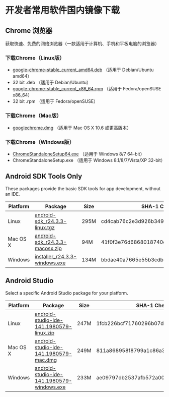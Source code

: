 # 开发者常用软件国内镜像下载

## Chrome 浏览器

获取快速、免费的网络浏览器（一款适用于计算机、手机和平板电脑的浏览器）

### 下载Chrome（Linux版） 

 * [google-chrome-stable\_current\_amd64.deb](http://7xjxoo.dl1.z0.glb.clouddn.com/linux/direct/google-chrome-stable\_current\_amd64.deb) （适用于 Debian/Ubuntu amd64）
 * 32 bit .deb （适用于 Debian/Ubuntu）
 * [google-chrome-stable\_current\_x86\_64.rpm](http://7xjxoo.dl1.z0.glb.clouddn.com/linux/direct/google-chrome-stable\_current\_x86\_64.rpm) （适用于 Fedora/openSUSE x86\_64）
 * 32 bit .rpm （适用于 Fedora/openSUSE）

### 下载Chrome（Mac版） 

 * [googlechrome.dmg](http://7xjxoo.dl1.z0.glb.clouddn.com/chrome/mac/stable/GGRO/googlechrome.dmg) （适用于 Mac OS X 10.6 或更高版本）

### 下载Chrome（Windows版）

 * [ChromeStandaloneSetup64.exe](http://7xjxoo.dl1.z0.glb.clouddn.com/windows/direct/ChromeStandaloneSetup64.exe) （适用于 Windows 8/7 64-bit）
 * ChromeStandaloneSetup.exe （适用于 Windows 8.1/8/7/Vista/XP 32-bit）

## Android SDK Tools Only

These packages provide the basic SDK tools for app development, without an IDE.

Platform | Package | Size | SHA-1 Checksum
---------|---------|------|---------------
Linux    | [android-sdk\_r24.3.3-linux.tgz](http://7xjxoo.dl1.z0.glb.clouddn.com/android/android-sdk_r24.3.3-linux.tgz) | 295M | cd4cab76c2e3d926b3495c26ec56c831ba77d0d0
Mac OS X | [android-sdk\_r24.3.3-macosx.zip](http://7xjxoo.dl1.z0.glb.clouddn.com/android/android-sdk_r24.3.3-macosx.zip) | 94M | 41f0f3e76d6868018740e654aefb04fd765c357d
Windows  | [installer\_r24.3.3-windows.exe](http://7xjxoo.dl1.z0.glb.clouddn.com/android/installer_r24.3.3-windows.exe) | 134M | bbdae40a7665e55b3cdb1fbae865986e6cd3df14

## Android Studio

Select a specific Android Studio package for your platform.

Platform | Package | Size | SHA-1 Checksum
---------|---------|------|---------------
Linux    | [android-studio-ide-141.1980579-linux.zip](http://7xjxoo.dl1.z0.glb.clouddn.com/dl/android/studio/ide-zips/1.2.2.0/android-studio-ide-141.1980579-linux.zip) | 247M | 1fcb226bcf71760296b07dc0db74216563ce83f7
Mac OS X | [android-studio-ide-141.1980579-mac.dmg](http://7xjxoo.dl1.z0.glb.clouddn.com/dl/android/studio/install/1.2.2.0/android-studio-ide-141.1980579-mac.dmg) | 249M | 811a868958f8799a1c86a3acfab0fc5dc8de2f41
Windows  | [android-studio-ide-141.1980579-windows.exe](http://7xjxoo.dl1.z0.glb.clouddn.com/dl/android/studio/install/1.2.2.0/android-studio-ide-141.1980579-windows.exe) | 233M | ae09797db2537afb572a00b7eacc292bb66d539e
